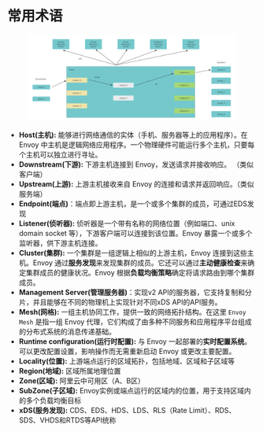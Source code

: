 # 常用术语

<figure><img src="../../../.gitbook/assets/image (5) (1) (1) (1) (1).png" alt=""><figcaption></figcaption></figure>

* **Host(主机):** 能够进行网络通信的实体（手机、服务器等上的应用程序）。在 Envoy 中主机是逻辑网络应用程序。一个物理硬件可能运行多个主机，只要每个主机可以独立进行寻址。
* **Downstream(下游):** 下游主机连接到 Envoy，发送请求并接收响应。 （类似客户端）
* **Upstream(上游):** 上游主机接收来自 Envoy 的连接和请求并返回响应。（类似服务端）
* **Endpoint(端点)**：端点即上游主机，是一个或多个集群的成员，可通过EDS发现
* **Listener(侦听器):** 侦听器是一个带有名称的网络位置（例如端口、unix domain socket 等），下游客户端可以连接到该位置。Envoy 暴露一个或多个监听器，供下游主机连接。
* **Cluster(集群):** 一个集群是一组逻辑上相似的上游主机，Envoy 连接到这些主机。Envoy 通过**服务发现**来发现集群的成员。它还可以通过**主动健康检查**来确定集群成员的健康状况。Envoy 根据**负载均衡策略**确定将请求路由到哪个集群成员。
* **Management Server(管理服务器)**：实现v2 API的服务器，它支持复制和分片，并且能够在不同的物理机上实现针对不同xDS API的API服务。
* **Mesh(网格):** 一组主机协同工作，提供一致的网络拓扑结构。在这里 `Envoy Mesh` 是指一组 Envoy 代理，它们构成了由多种不同服务和应用程序平台组成的分布式系统的消息传递基础。
* **Runtime configuration(运行时配置):** 与 Envoy 一起部署的**实时配置系统**。可以更改配置设置，影响操作而无需重新启动 Envoy 或更改主要配置。
* **Locality(位置):** 上游端点运行的区域拓扑，包括地域、区域和子区域等
* **Region(地域):** 区域所属地理位置
* **Zone(区域):** 阿里云中可用区（A、B区）
* **SubZone(子区域):** Envoy实例或端点运行的区域内的位置，用于支持区域内的多个负载均衡目标
* **xDS(服务发现):** CDS、EDS、HDS、LDS、RLS（Rate Limit）、RDS、SDS、VHDS和RTDS等API统称
